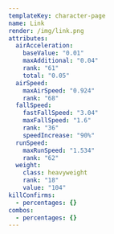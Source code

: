 ```yaml
---
templateKey: character-page
name: Link
render: /img/link.png
attributes:
  airAcceleration:
    baseValue: "0.01"
    maxAdditional: "0.04"
    rank: "61"
    total: "0.05"
  airSpeed:
    maxAirSpeed: "0.924"
    rank: "68"
  fallSpeed:
    fastFallSpeed: "3.04"
    maxFallSpeed: "1.6"
    rank: "36"
    speedIncrease: "90%"
  runSpeed:
    maxRunSpeed: "1.534"
    rank: "62"
  weight:
    class: heavyweight
    rank: "18"
    value: "104"
killConfirms:
  - percentages: {}
combos:
  - percentages: {}
---
```

